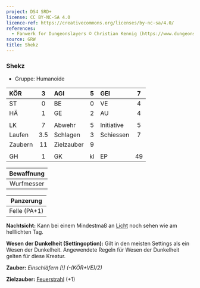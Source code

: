 ```yaml
---
project: DS4 SRD+
license: CC BY-NC-SA 4.0
licence-ref: https://creativecommons.org/licenses/by-nc-sa/4.0/
references: 
  - Fanwerk for Dungeonslayers © Christian Kennig (https://www.dungeonslayers.net/)
source: GRW
title: Shekz
---
```


### Shekz

- Gruppe: Humanoide

| KÖR     |  3  | AGI        |  5  | GEI        |  7  |
| :------ | :-: | :--------- | :-: | :--------- | :-: |
| ST      |  0  | BE         |  0  | VE         |  4  |
| HÄ      |  1  | GE         |  2  | AU         |  4  |
|         |     |            |     |            |     |
| LK      |  7  | Abwehr     |  5  | Initiative |  5  |
| Laufen  | 3.5 | Schlagen   |  3  | Schiessen  |  7  |
| Zaubern | 11  | Zielzauber |  9  |            |     |
|         |     |            |     |            |     |
| GH      |  1  | GK         | kl  | EP         | 49  |

| Bewaffnung |
| :--------: |
| Wurfmesser |

|  Panzerung   |
| :----------: |
| Felle (PA+1) |

**Nachtsicht:** Kann bei einem Mindestmaß an [Licht](../../grw/zauber/licht.md) noch sehen wie am helllichten Tag.

**Wesen der Dunkelheit (Settingoption):** Gilt in den meisten Settings als ein Wesen der Dunkelheit. Angewendete Regeln für Wesen der Dunkelheit gelten für diese Kreatur.

**Zauber:** _Einschläfern [!] (-(KÖR+VE)/2)_

**Zielzauber:** [Feuerstrahl](../../grw/zauber/feuerstrahl.md) (+1)

